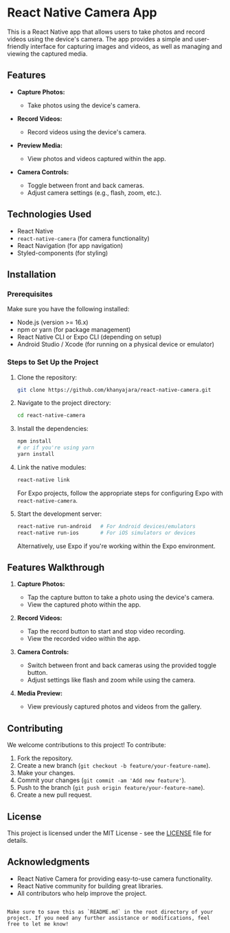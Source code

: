 # React Native Camera App

This is a React Native app that allows users to take photos and record videos using the device's camera. The app provides a simple and user-friendly interface for capturing images and videos, as well as managing and viewing the captured media.

## Features

- **Capture Photos:**
  - Take photos using the device's camera.
  
- **Record Videos:**
  - Record videos using the device's camera.
  
- **Preview Media:**
  - View photos and videos captured within the app.
  
- **Camera Controls:**
  - Toggle between front and back cameras.
  - Adjust camera settings (e.g., flash, zoom, etc.).

## Technologies Used

- React Native
- `react-native-camera` (for camera functionality)
- React Navigation (for app navigation)
- Styled-components (for styling)

## Installation

### Prerequisites

Make sure you have the following installed:
- Node.js (version >= 16.x)
- npm or yarn (for package management)
- React Native CLI or Expo CLI (depending on setup)
- Android Studio / Xcode (for running on a physical device or emulator)

### Steps to Set Up the Project

1. Clone the repository:
   ```bash
   git clone https://github.com/khanyajara/react-native-camera.git
   ```

2. Navigate to the project directory:
   ```bash
   cd react-native-camera
   ```

3. Install the dependencies:
   ```bash
   npm install
   # or if you're using yarn
   yarn install
   ```

4. Link the native modules:
   ```bash
   react-native link
   ```

   For Expo projects, follow the appropriate steps for configuring Expo with `react-native-camera`.

5. Start the development server:
   ```bash
   react-native run-android   # For Android devices/emulators
   react-native run-ios       # For iOS simulators or devices
   ```

   Alternatively, use Expo if you're working within the Expo environment.

## Features Walkthrough

1. **Capture Photos:**
   - Tap the capture button to take a photo using the device's camera.
   - View the captured photo within the app.

2. **Record Videos:**
   - Tap the record button to start and stop video recording.
   - View the recorded video within the app.

3. **Camera Controls:**
   - Switch between front and back cameras using the provided toggle button.
   - Adjust settings like flash and zoom while using the camera.

4. **Media Preview:**
   - View previously captured photos and videos from the gallery.

## Contributing

We welcome contributions to this project! To contribute:

1. Fork the repository.
2. Create a new branch (`git checkout -b feature/your-feature-name`).
3. Make your changes.
4. Commit your changes (`git commit -am 'Add new feature'`).
5. Push to the branch (`git push origin feature/your-feature-name`).
6. Create a new pull request.

## License

This project is licensed under the MIT License - see the [LICENSE](LICENSE) file for details.

## Acknowledgments

- React Native Camera for providing easy-to-use camera functionality.
- React Native community for building great libraries.
- All contributors who help improve the project.

```

Make sure to save this as `README.md` in the root directory of your project. If you need any further assistance or modifications, feel free to let me know!
